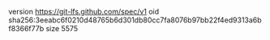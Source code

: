 version https://git-lfs.github.com/spec/v1
oid sha256:3eeabc6f0210d48765b6d301db80cc7fa8076b97bb22f4ed9313a6bf8366f77b
size 5575

